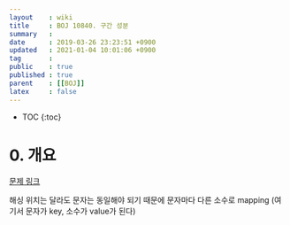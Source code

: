 ```yaml
---
layout    : wiki
title     : BOJ 10840. 구간 성분
summary   : 
date      : 2019-03-26 23:23:51 +0900
updated   : 2021-01-04 10:01:06 +0900
tag       : 
public    : true
published : true
parent    : [[BOJ]]
latex     : false
---
```

* TOC
{:toc}

# 0. 개요
[문제 링크](https://www.acmicpc.net/problem/10840)  

해싱
위치는 달라도 문자는 동일해야 되기 때문에 문자마다 다른 소수로 mapping 
(여기서 문자가 key, 소수가 value가 된다)
